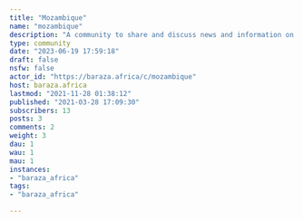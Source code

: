 ```yaml
---
title: "Mozambique" 
name: "mozambique"
description: "A community to share and discuss news and information on Mozambique. "
type: community
date: "2023-06-19 17:59:18"
draft: false
nsfw: false
actor_id: "https://baraza.africa/c/mozambique"
host: baraza.africa
lastmod: "2021-11-28 01:38:12"
published: "2021-03-28 17:09:30"
subscribers: 13
posts: 3
comments: 2
weight: 3
dau: 1
wau: 1
mau: 1
instances:
- "baraza_africa"
tags: 
- "baraza_africa"

---
```


